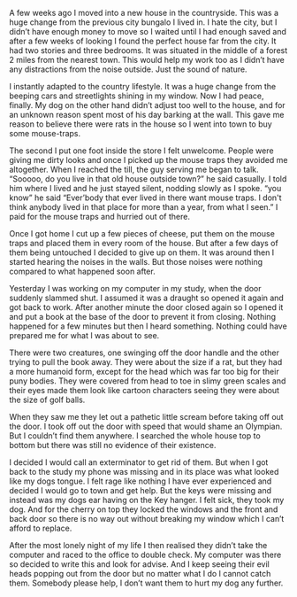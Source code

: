 A few weeks ago I moved into a new house in the countryside. This was a huge change from the previous city bungalo I lived in. I hate the city, but I didn’t have enough money to move so I waited until I had enough saved and after a few weeks of looking I found the perfect house far from the city. It had two stories and three bedrooms. It was situated in the middle of a forest 2 miles from the nearest town. This would help my work too as I didn’t have any distractions from the noise outside. Just the sound of nature.

I instantly adapted to the country lifestyle. It was a huge change from the beeping cars and streetlights shining in my window. Now I had peace, finally. My dog on the other hand didn’t adjust too well to the house, and for an unknown reason spent most of his day barking at the wall. This gave me reason to believe there were rats in the house so I went into town to buy some mouse-traps.

The second I put one foot inside the store I felt unwelcome. People were giving me dirty looks and once I picked up the mouse traps they avoided me altogether. When I reached the till, the guy serving me began to talk. “Sooooo, do you live in that old house outside town?” he said casually. I told him where I lived and he just stayed silent, nodding slowly as I spoke. “you know” he said “Ever’body that ever lived in there want mouse traps. I don't think anybody lived in that place for more than a year, from what I seen.” I paid for the mouse traps and hurried out of there.

Once I got home I cut up a few pieces of cheese, put them on the mouse traps and placed them in every room of the house. But after a few days of them being untouched I decided to give up on them. It was around then I started hearing the noises in the walls. But those noises were nothing compared to what happened soon after. 

Yesterday I was working on my computer in my study, when the door suddenly slammed shut. I assumed it was a draught so opened it again and got back to work. After another minute the door closed again so I opened it and put a book at the base of the door to prevent it from closing. Nothing happened for a few minutes but then I heard something. Nothing could have prepared me for what I was about to see.

There were two creatures, one swinging off the door handle and the other trying to pull the book away. They were about the size if a rat, but they had a more humanoid form, except for the head which was far too big for their puny bodies. They were covered from head to toe in slimy green scales and their eyes made them look like cartoon characters seeing they were about the size of golf balls.

When they saw me they let out a pathetic little scream before taking off out the door. I took off out the door with speed that would shame an Olympian. But I couldn’t find them anywhere. I searched the whole house top to bottom but there was still no evidence of their existence. 

I decided I would call an exterminator to get rid of them. But when I got back to the study my phone was missing and in its place was what looked like my dogs tongue. I felt rage like nothing I have ever experienced and decided I would go to town and get help. But the keys were missing and instead was my dogs ear having on the Key hanger. I felt sick, they took my dog. And for the cherry on top they locked the windows and the front and back door so there is no way out without breaking my window which I can’t afford to replace.

After the most lonely night of my life I then realised they didn’t take the computer and raced to the office to double check. My computer was there so decided to write this and look for advise. And I keep seeing their evil heads popping out from the door but no matter what I do I cannot catch them. Somebody please help, I don’t want them to hurt my dog any further.